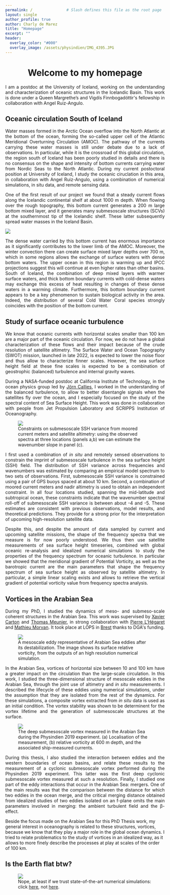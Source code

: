 ```yaml
---
permalink: /               # Slash defines this file as the root page
layout: single 
author_profile: true
author: Charly de Marez
title: "Homepage"
excerpt: ""
header:
  overlay_color: "#000"
  overlay_image: /assets/physindien/IMG_4395.JPG
---
```



# <center> Welcome to my homepage</center> 




<p align="justify">
I am a postdoc at the University of Iceland, working on the understanding and characterization of oceanic structures in the Icelandic Basin. This work is done under a Queen Margrethe’s and Vigdís Finnbogadóttir's fellowship in collaboration with Angel Ruiz-Angulo. 
</p>

## Oceanic circulation South of Iceland

<p align="justify">
Water masses formed in the Arctic Ocean overflow into the North Atlantic at the bottom of the ocean, forming the so-called upper cell of the Atlantic Meridional Overturning Circulation (AMOC).
The pathway of the currents carrying these water masses is still under debate due to a lack of observations.
In particular, while it is the crossroad of this global circulation, the region south of Iceland has been poorly studied in details and there is no consensus on the shape and intensity of bottom currents carrying water from Nordic Seas to the North Atlantic.
During my current postoctoral position at University of Iceland, I study the oceanic ciruclation in this area, in collaboration with Angel Ruiz-Angulo, using a combination of numerical simulations, in situ data, and remote sensing data.
</p>

<p align="justify">
One of the first result of our project we found that a steady current flows along the Icelandic continental shelf at about 1000 m depth.
When flowing over the rough topography, this bottom current generates a 200 m large bottom mixed layer, and it generates many submesoscale structures (SCVs) at the southernmost tip of the Icelandic shelf.
These latter subsequently spread water masses in the Iceland Basin.
</p>

[<img src="/assets/play.png">](https://www.youtube.com/watch?v=4DsJCUtKFXg)

<p align="justify">
The dense water carried by this bottom current has enormous importance as it significantly contributes to the lower limb of the AMOC. 
Moreover, the winter convection there can create surface mixed layer depths over 700 m, which in some regions allows the exchange of surface waters with dense bottom waters. 
The upper ocean in this region is warming up and IPCC projections suggest this will continue at even higher rates than other basins. 
South of Iceland, the combination of deep mixed layers with warmer surface waters, and thick bottom boundary currents with cold-dense waters may exchange this excess of heat resulting in changes of these dense waters in a warming climate.   
Furthermore, this bottom boundary current appears to be a key phenomenon to sustain biological activity in the area.
Indeed, the distribution of several Cold Water Coral species strongly coincides with the position of the bottom current.
</p>




## Study of surface oceanic turbulence 

<p align="justify">
We know that oceanic currents with horizontal scales smaller than 100 km are a major part of the oceanic circulation. For now, we do not have a global characterization of these flows and their impact because of the crude resolution of satellite altimetry.
The Surface Water and Ocean Topography (SWOT) mission, launched in late 2022, is expected to lower the noise floor and thus allow to characterize finner scales.
However, the sea surface height field at these fine scales is expected to be a combination of geostrophic (balanced) turbulence and internal gravity waves.
</p>

<p align="justify">
During a NASA-funded postdoc at California Institute of Technology, in the ocean physics group led by <a href=" https://jcallies.com/">Jörn Callies</a>, I worked in the understanding of the balanced turbulence, to allow to better disentangle signals when the satellites fly over the ocean, and I especially focused on the study of the spectral content of Sea Surface Height. 
This work was done in collaboration with people from Jet Propulsion Laboratory and SCRIPPS Institution of Oceanography.
</p>

<figure> <img src="/assets/recap_mooring_v2.png">
<figcaption> Constraints on submesoscale SSH variance from moored current meters and satellite altimetry: using the observed spectra at three locations (panels a,b) we can estimate the wavenumber slope in panel (c). </figcaption> </figure>

<p align="justify">
I first used a combination of <i>in situ</i> and remotely sensed observations to constrain the imprint of submesoscale turbulence in the sea surface height (SSH) field.
The distribution of SSH variance across frequencies and wavenumbers was estimated by comparing an empirical model spectrum to two sets of observations.
First, submesoscale SSH variance is constrained using a pair of GPS buoys spaced at about 10 km.
Second, a combination of moored current meters and nadir altimetry is used to obtain an independent constraint.
In all four locations studied, spanning the mid-latitude and subtropical ocean, these constraints indicate that the wavenumber spectral roll-off of submesoscale SSH variance is between about -4 and -5.
These estimates are consistent with previous observations, model results, and theoretical predictions.
They provide for a strong prior for the interpretation of upcoming high-resolution satellite data.
</p>

<p align="justify">
Despite this, and despite the amount of data sampled by current and upcoming satellite missions, the shape of the frequency spectra that we measure is for now poorly understood. 
We thus then use satellite measurements of sea surface height timeseries, combined with global oceanic re-analysis and idealized numerical simulations to study the properties of the frequency spectrum for oceanic turbulence.
In particular we showed that the meridional gradient of Potential Vorticity, as well as the barotropic current are the main parameters that shape the frequency spectrum of sea surface height as observed by satellite altimetry. In particular, a simple linear scaling exists and allows to retrieve the vertical gradient of potential vorticity value from frequency spectra analysis.
</p>



## Vortices in the Arabian Sea

<p align="justify">
During my PhD, I studied the dynamics of meso- and submeso-scale coherent structures in the Arabian Sea. This work was supervised by <a href="https://scholar.google.com/citations?user=R_-h7fgAAAAJ&hl=en">Xavier Carton</a> and <a href="https://scholar.google.fr/citations?user=EI2ZEqAAAAAJ&hl=fr">Thomas Meunier</a>, in strong collaboration with <a href="https://www.researchgate.net/profile/Pierre-Lhegaret">Pierre L'Hégaret</a> and <a href="https://www.researchgate.net/profile/Mathieu-Morvan">Mathieu Morvan</a>. It took place at LOPS in <a href="https://en.wikipedia.org/wiki/T%C3%ADr_na_n%C3%93g">Brest</a> thanks to DGA's funding.
</p>

<figure> <img src="/assets/nice_ending.png">
<figcaption> A mesoscale eddy representative of Arabian Sea eddies after its destabilization. The image shows its surface relative vorticity, from the outputs of an high resolution numerical simulation.</figcaption> </figure>

<p align="justify">
In the Arabian Sea, vortices of horizontal size between 10 and 100 km have a greater impact on the circulation than the large-scale circulation.
In this work, I studied the three-dimensional structure of mesoscale eddies in the Arabian Sea, through the joint use of altimetry and  <i>in situ</i>  measurements.  I described the lifecycle of these eddies using numerical simulations, under the assumption that they are isolated from the rest of the dynamics. For these simulations, a composite vortex extracted from  <i>in situ</i>  data is used as an initial condition.  The vortex stability was shown to be determinent for the vortex lifetime and the generation of submesoscale structures at the surface. 
</p>

<figure> <img src="/assets/Recap_dynamical_mod.png">
<figcaption> The deep submesoscale vortex measured in the Arabian Sea during the Physindien 2019 experiment. (a) Localisation of the measurement, (b) relative vorticity at 600 m depth, and the associated ship-measured currents.</figcaption> </figure>


<p align="justify">
During this thesis, I also studied the interaction between eddies and the western boundaries of ocean basins, and relate these results to the measurement of a cyclonic submesoscale vortex performed during the Physindien 2019 experiment.
This latter was the first deep cyclonic submesoscale vortex measured at such a resolution.
Finally, I studied one part of the eddy interactions that occur in the Arabian Sea: mergers. One of the main results was that the comparison between the distance for which two eddies in the ocean merge, and the critical merging distance obtained from idealized studies of two eddies isolated on an f-plane omits the main parameters involved in merging: the ambient turbulent field and the β-effect.
</p>

<p align="justify">

Beside the focus made on the Arabian Sea for this PhD Thesis work, my general interest in oceanography is related to these structures, vortices, because we know that they play a major role in the global ocean dynamics. I tried to relate problematics to the study of vortices in an idealized way, as it allows to more finely describe the processes at play at scales of the order of 100 km.
</p>


## Is the Earth flat btw?

<figure> <img src="/assets/compare_current_fancy.png">
<figcaption> Nope, at least if we trust state-of-the-art numerical simulations: click <a href="https://arxiv.org/abs/2001.01521">here</a>, not <a href="https://www.youtube.com/watch?v=pMKQTyrqTs0">here</a>. </figcaption> </figure>






